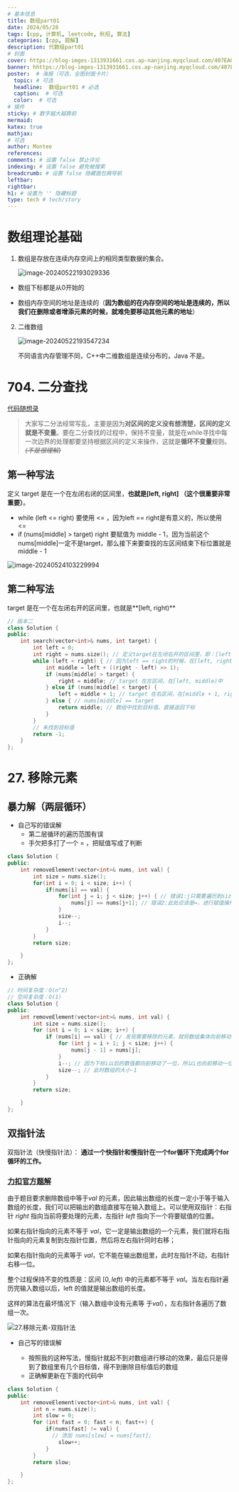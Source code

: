 ```yaml
---
# 基本信息
title: 数组part01
date: 2024/05/28
tags: [cpp, 计算机, leetcode, 秋招, 算法]
categories: [cpp, 题解]
description: 代数组part01
# 封面
cover: https://blog-imges-1313931661.cos.ap-nanjing.myqcloud.com/407EA04208948845D522AAA07D1BB3F1.png
banner: hhttps://blog-imges-1313931661.cos.ap-nanjing.myqcloud.com/407EA04208948845D522AAA07D1BB3F1.png
poster:  # 海报（可选，全图封面卡片）
  topic: # 可选
  headline:  数组part01 # 必选
  caption:  # 可选
  color:  # 可选
# 插件
sticky: # 数字越大越靠前
mermaid:
katex: true
mathjax: 
# 可选
author: Montee
references:
comments: # 设置 false 禁止评论
indexing: # 设置 false 避免被搜索
breadcrumb: # 设置 false 隐藏面包屑导航
leftbar: 
rightbar:
h1: # 设置为 '' 隐藏标题
type: tech # tech/story
--- 
```


# 数组理论基础

1. 数组是存放在连续内存空间上的相同类型数据的集合。

   ![image-20240522193029336](https://blog-imges-1313931661.cos.ap-nanjing.myqcloud.com/image-20240522193029336.png)

* 数组下标都是从0开始的

* 数组内存空间的地址是连续的（**因为数组的在内存空间的地址是连续的，所以我们在删除或者增添元素的时候，就难免要移动其他元素的地址**）

2. 二维数组

   ![image-20240522193547234](https://blog-imges-1313931661.cos.ap-nanjing.myqcloud.com/image-20240522193547234.png)

   不同语言内存管理不同，C++中二维数组是连续分布的，Java 不是。

# 704. 二分查找

[代码随想录](https://programmercarl.com/0704.二分查找.html#思路)

> 大家写二分法经常写乱，主要是因为**对区间的定义没有想清楚，区间的定义就是不变量**。要在二分查找的过程中，保持不变量，就是在while寻找中每一次边界的处理都要坚持根据区间的定义来操作，这就是**循环不变量**规则。~~*(不是很理解)*~~

## 第一种写法

定义 target 是在一个在左闭右闭的区间里，**也就是[left, right] （这个很重要非常重要）**。

* while (left <= right) 要使用 <= ，因为left == right是有意义的，所以使用 <=
* if (nums[middle] > target) right 要赋值为 middle - 1，因为当前这个nums[middle]一定不是target，那么接下来要查找的左区间结束下标位置就是 middle - 1

![image-20240524103229994](https://blog-imges-1313931661.cos.ap-nanjing.myqcloud.com/image-20240524103229994.png)

## 第二种写法

target 是在一个在左闭右开的区间里，也就是**[left, right)**

```cpp
// 版本二
class Solution {
public:
    int search(vector<int>& nums, int target) {
        int left = 0;
        int right = nums.size(); // 定义target在左闭右开的区间里，即：[left, right)
        while (left < right) { // 因为left == right的时候，在[left, right)是无效的空间，所以使用 <
            int middle = left + ((right - left) >> 1);
            if (nums[middle] > target) {
                right = middle; // target 在左区间，在[left, middle)中
            } else if (nums[middle] < target) {
                left = middle + 1; // target 在右区间，在[middle + 1, right)中
            } else { // nums[middle] == target
                return middle; // 数组中找到目标值，直接返回下标
            }
        }
        // 未找到目标值
        return -1;
    }
};
```

# 27. 移除元素

## 暴力解（两层循环）

* 自己写的错误解
  * 第二层循环的遍历范围有误
  * 手欠把多打了一个 = ，把赋值写成了判断

```cpp
class Solution {
public:
    int removeElement(vector<int>& nums, int val) {
        int size = nums.size();
        for(int i = 0; i < size; i++) {
            if(nums[i] == val) {
                for(int j = i; j < size; j++) { // 错误1:j只需要遍历到size-1的位置，修改为： j < size-1
                    nums[j] == nums[j+1]; // 错误2:此处应该是=，进行赋值操作
                }
                size--;
                i--;
            }
        }
        return size;

    }
};
```

* 正确解

```cpp
// 时间复杂度：O(n^2)
// 空间复杂度：O(1)
class Solution {
public:
    int removeElement(vector<int>& nums, int val) {
        int size = nums.size();
        for (int i = 0; i < size; i++) {
            if (nums[i] == val) { // 发现需要移除的元素，就将数组集体向前移动一位
                for (int j = i + 1; j < size; j++) {
                    nums[j - 1] = nums[j];
                }
                i--; // 因为下标i以后的数值都向前移动了一位，所以i也向前移动一位
                size--; // 此时数组的大小-1
            }
        }
        return size;

    }
};
```

## 双指针法

双指针法（快慢指针法）： **通过一个快指针和慢指针在一个for循环下完成两个for循环的工作。**

### [力扣官方题解](https://leetcode.cn/problems/remove-element/solutions/730203/yi-chu-yuan-su-by-leetcode-solution-svxi/)

由于题目要求删除数组中等于$val$ 的元素，因此输出数组的长度一定小于等于输入数组的长度，我们可以把输出的数组直接写在输入数组上。可以使用双指针：右指针 $right$ 指向当前将要处理的元素，左指针 $left$ 指向下一个将要赋值的位置。

如果右指针指向的元素不等于 $val$，它一定是输出数组的一个元素，我们就将右指针指向的元素复制到左指针位置，然后将左右指针同时右移；

如果右指针指向的元素等于 $val$，它不能在输出数组里，此时左指针不动，右指针右移一位。

整个过程保持不变的性质是：区间  $[0,left)$ 中的元素都不等于 $val$。当左右指针遍历完输入数组以后，left 的值就是输出数组的长度。

这样的算法在最坏情况下（输入数组中没有元素等 于$val$），左右指针各遍历了数组一次。

![27.移除元素-双指针法](https://blog-imges-1313931661.cos.ap-nanjing.myqcloud.com/27.%E7%A7%BB%E9%99%A4%E5%85%83%E7%B4%A0-%E5%8F%8C%E6%8C%87%E9%92%88%E6%B3%95.gif)


* 自己写的错误解

  * 按照我的这种写法，慢指针就起不到对数组进行移动的效果，最后只是得到了数组里有几个目标值，得不到删除目标值后的数组
  * 正确解更新在下面的代码中

```cpp
class Solution {
public:
    int removeElement(vector<int>& nums, int val) {
        int n = nums.size();
        int slow = 0;
        for (int fast = 0; fast < n; fast++) {
            if(nums[fast] != val) {
              // 添加 nums[slow] = nums[fast];
                slow++;
            }
        }
        return slow;

    }
};
```

